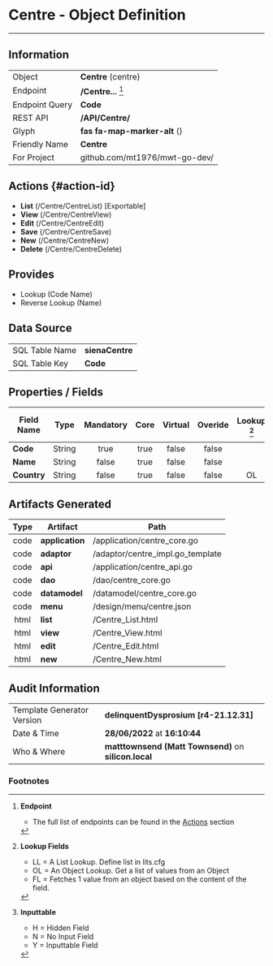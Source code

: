 # **Centre** - Object Definition
---
##  Information
|   |   |
|---|---|
|Object         |**Centre** (centre) |
|Endpoint 	    |**/Centre...** [^1]|
|Endpoint Query |**Code**|
|REST API|**/API/Centre/**|
Glyph|**fas fa-map-marker-alt** ()
Friendly Name|**Centre**|
|For Project    |github.com/mt1976/mwt-go-dev/|

##  Actions {#action-id}
* **List** (/Centre/CentreList) [Exportable]
* **View** (/Centre/CentreView)
* **Edit** (/Centre/CentreEdit)
* **Save** (/Centre/CentreSave)
* **New** (/Centre/CentreNew)
* **Delete** (/Centre/CentreDelete)







##  Provides
 * Lookup (Code Name)
 * Reverse Lookup (Name)





##  Data Source 
|   |   |
|---|---|
SQL Table Name       | **sienaCentre**
SQL Table Key | **Code**



##  Properties / Fields
| Field Name| Type | Mandatory | Core | Virtual | Overide | Lookup [^2]| Lookup Object      | Lookup Field Source         | Lookup Return Value                | Inputable [^3]|DB Column|Default Value| No Change | Callout | Internal | Display | Mask |
| -- | --  | :--: | :--: | :--: |:--: |:--: |:--: |-- |-- |:--: |-- | --| :--: | :--: | :--: | -- | -- |
|**Code**|String|true|true|false|false|||||Y|Code||false|false|false|text||
|**Name**|String|false|true|false|false|||||Y|Name||false|false|false|text||
|**Country**|String|false|true|false|false|OL|Country|Country|Name|N|Country||false|false|false|text||


##  Artifacts Generated
| Type | Artifact | Path|
| :--: | -- | -- |
| code | **application** | /application/centre_core.go |
| code | **adaptor** | /adaptor/centre_impl.go_template |
| code | **api** | /application/centre_api.go |
| code | **dao** | /dao/centre_core.go |
| code | **datamodel** | /datamodel/centre_core.go |
| code | **menu** | /design/menu/centre.json |
| html | **list** | /Centre_List.html |
| html | **view** | /Centre_View.html |
| html | **edit** | /Centre_Edit.html |
| html | **new** | /Centre_New.html |


## Audit Information
|   |   |
|---|---|
Template Generator Version   | **delinquentDysprosium [r4-21.12.31]**
Date & Time		     | **28/06/2022** at **16:10:44**
Who & Where		     | **matttownsend (Matt Townsend)** on **silicon.local**

### Footnotes
[^1]: **Endpoint**
    * The full list of endpoints can be found in the [Actions](#action-id) section
[^2]: **Lookup Fields**
    * LL = A List Lookup. Define list in lits.cfg
    * OL = An Object Lookup. Get a list of values from an Object
    * FL = Fetches 1 value from an object based on the content of the field. 
[^3]: **Inputtable**   
    * H = Hidden Field
    * N = No Input Field
    * Y = Inputtable Field